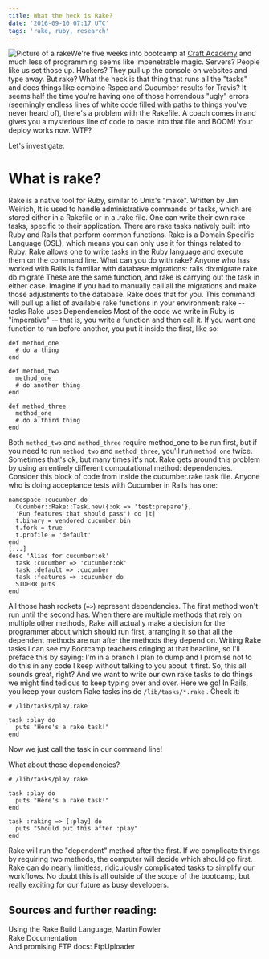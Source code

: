 ```yaml
---
title: What the heck is Rake?
date: '2016-09-10 07:17 UTC'
tags: 'rake, ruby, research'
---
```


![Picture of a rake]("./images/rake.png")We're five weeks into bootcamp at [Craft Academy](http://www.craftacademy.se) and much less of programming seems like impenetrable magic. Servers? People like us set those up. Hackers? They pull up the console on websites and type away. But rake? What the heck is that thing that runs all the "tasks" and does things like combine Rspec and Cucumber results for Travis? It seems half the time you're having one of those horrendous "ugly" errors (seemingly endless lines of white code filled with paths to things you've never heard of), there's a problem with the Rakefile. A coach comes in and gives you a mysterious line of code to paste into that file and BOOM! Your deploy works now. WTF?

Let's investigate.

# What is rake?

Rake is a native tool for Ruby, similar to Unix's "make". Written by Jim Weirich, It is used to handle administrative commands or tasks, which are stored either in a Rakefile or in a .rake file. One can write their own rake tasks, specific to their application. There are rake tasks natively built into Ruby and Rails that perform common functions. Rake is a Domain Specific Language (DSL), which means you can only use it for things related to Ruby. Rake allows one to write tasks in the Ruby language and execute them on the command line. What can you do with rake? Anyone who has worked with Rails is familiar with database migrations: rails db:migrate rake db:migrate These are the same function, and rake is carrying out the task in either case. Imagine if you had to manually call all the migrations and make those adjustments to the database. Rake does that for you. This command will pull up a list of available rake functions in your environment: rake --tasks Rake uses Dependencies Most of the code we write in Ruby is "imperative" -- that is, you write a function and then call it. If you want one function to run before another, you put it inside the first, like so:

```
def method_one
  # do a thing
end

def method_two
  method_one
  # do another thing
end

def method_three
  method_one
  # do a third thing
end
```

Both `method_two` and `method_three` require method_one to be run first, but if you need to run `method_two` and `method_three`, you'll run `method_one` twice. Sometimes that's ok, but many times it's not. Rake gets around this problem by using an entirely different computational method: dependencies. Consider this block of code from inside the cucumber.rake task file. Anyone who is doing acceptance tests with Cucumber in Rails has one:

```
namespace :cucumber do
  Cucumber::Rake::Task.new({:ok => 'test:prepare'},
  'Run features that should pass') do |t|
  t.binary = vendored_cucumber_bin
  t.fork = true
  t.profile = 'default'
end
[...]
desc 'Alias for cucumber:ok'
  task :cucumber => 'cucumber:ok'
  task :default => :cucumber
  task :features => :cucumber do
  STDERR.puts
end
```

All those hash rockets (`=>`) represent dependencies. The first method won't run until the second has. When there are multiple methods that rely on multiple other methods, Rake will actually make a decision for the programmer about which should run first, arranging it so that all the dependent methods are run after the methods they depend on. Writing Rake tasks I can see my Bootcamp teachers cringing at that headline, so I'll preface this by saying: I'm in a branch I plan to dump and I promise not to do this in any code I keep without talking to you about it first. So, this all sounds great, right? And we want to write our own rake tasks to do things we might find tedious to keep typing over and over. Here we go! In Rails, you keep your custom Rake tasks inside `/lib/tasks/*.rake` . Check it:

```
# /lib/tasks/play.rake

task :play do
  puts "Here's a rake task!"
end
```

Now we just call the task in our command line!

What about those dependencies?

```
# /lib/tasks/play.rake

task :play do
  puts "Here's a rake task!"
end

task :raking => [:play] do
  puts "Should put this after :play"
end
```

Rake will run the "dependent" method after the first. If we complicate things by requiring two methods, the computer will decide which should go first. Rake can do nearly limitless, ridiculously complicated tasks to simplify our workflows. No doubt this is all outside of the scope of the bootcamp, but really exciting for our future as busy developers.

## Sources and further reading:

Using the Rake Build Language, Martin Fowler<br>
Rake Documentation<br>
And promising FTP docs: FtpUploader
